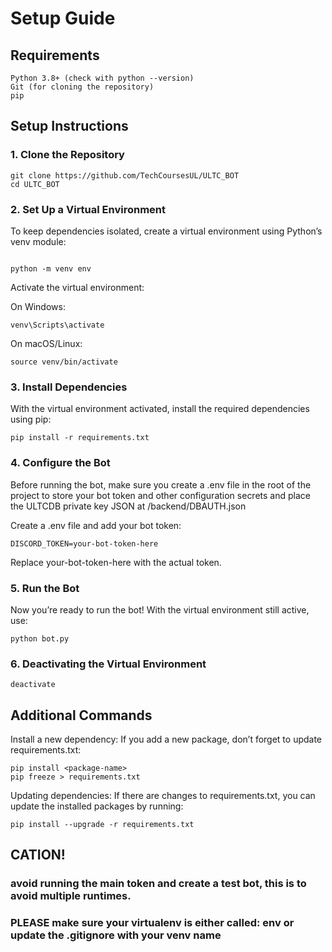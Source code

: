 # Setup Guide

## Requirements
    Python 3.8+ (check with python --version)
    Git (for cloning the repository)
    pip

##  Setup Instructions
### 1. Clone the Repository

```
git clone https://github.com/TechCoursesUL/ULTC_BOT
cd ULTC_BOT
```

### 2. Set Up a Virtual Environment

To keep dependencies isolated, create a virtual environment using Python’s venv module:

```

python -m venv env

```
Activate the virtual environment:

On Windows:
```
venv\Scripts\activate
```
On macOS/Linux:
```
source venv/bin/activate
```
### 3. Install Dependencies

With the virtual environment activated, install the required dependencies using pip:

```
pip install -r requirements.txt
```
### 4. Configure the Bot

Before running the bot, make sure you create a .env file in the root of the project to store your bot token and other configuration secrets and place the ULTCDB private key JSON at /backend/DBAUTH.json

Create a .env file and add your bot token:
```
DISCORD_TOKEN=your-bot-token-here
```
Replace your-bot-token-here with the actual token.
### 5. Run the Bot

Now you’re ready to run the bot! With the virtual environment still active, use:

```
python bot.py
```

### 6. Deactivating the Virtual Environment

```
deactivate
```

## Additional Commands
Install a new dependency: If you add a new package, don’t forget to update requirements.txt:
```
pip install <package-name>
pip freeze > requirements.txt
```
Updating dependencies: If there are changes to requirements.txt, you can update the installed packages by running:

```
pip install --upgrade -r requirements.txt
```
## CATION!
### avoid running the main token and create a test bot, this is to avoid multiple runtimes.
### PLEASE make sure your virtualenv is either called: env or update the .gitignore with your venv name
